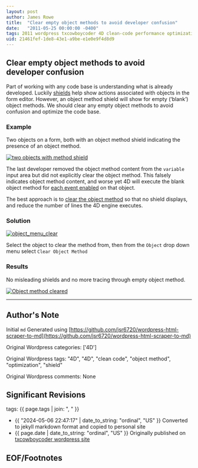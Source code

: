 ```yaml
---
layout: post
author: James Rowe
title:  "Clear empty object methods to avoid developer confusion"
date:   "2011-05-25 00:00:00 -0400"
tags: 2011 wordpress txcowboycoder 4D clean-code performance optimization developer-quality-of-life
uid: 21461fef-1de8-43e1-a9be-e1e0e9f4d8d9
---
```



## Clear empty object methods to avoid developer confusion


Part of working with any code base is understanding what is already developed. Luckily [shields](http://kb.4d.com/search/assetid=37121) help show actions associated with objects in the form editor. However, an object method shield will show for empty (‘blank’) object methods. We should clear any empty object methods to avoid confusion and optimize the code base.


### Example


Two objects on a form, both with an object method shield indicating the presence of an object method.


[![two objects with method shield](https://txcowboycoder.files.wordpress.com/2011/05/object_methods.png?w=500 "object_methods")](http://txcowboycoder.files.wordpress.com/2011/05/object_methods.png)


The last developer removed the object method content from the `variable` input area but did not explicitly clear the object method. This falsely indicates object method content, and worse yet 4D will execute the blank object method for [each event enabled](http://txcowboycoder.wordpress.com/2011/05/02/toggle-off-4d-form-events-for-easier-debugging/ "Toggle off 4D form events for easier debugging") on that object.


The best approach is to [clear the object method](http://kb.4d.com/search/assetid=33479 "4D Tech Tip - Clear Object Method") so that no shield displays, and reduce the number of lines the 4D engine executes.


### Solution


[![](https://txcowboycoder.files.wordpress.com/2011/05/object_menu_clear.png?w=500 "object_menu_clear")](http://txcowboycoder.files.wordpress.com/2011/05/object_menu_clear.png)  

 Select the object to clear the method from, then from the `Object` drop down menu select `Clear Object Method`


### Results


No misleading shields and no more tracing through empty object method.  

[![Object method cleared](https://txcowboycoder.files.wordpress.com/2011/05/object_cleared.png?w=500 "object_cleared")](http://txcowboycoder.files.wordpress.com/2011/05/object_cleared.png)




---

## Author's Note

Initial `md` Generated using [https://github.com/jsr6720/wordpress-html-scraper-to-md](https://github.com/jsr6720/wordpress-html-scraper-to-md)

Original Wordpress categories: ['4D']

Original Wordpress tags: "4D", "4D", "clean code", "object method", "optimization", "shield"

Original Wordpress comments: None

## Significant Revisions

tags: {{ page.tags | join: ", " }} <!-- todo move this somewhere -->

- {{ "2024-05-06 22:47:17" | date_to_string: "ordinal", "US" }} Converted to jekyll markdown format and copied to personal site
- {{ page.date | date_to_string: "ordinal", "US" }} Originally published on [txcowboycoder wordpress site](https://txcowboycoder.wordpress.com/2011/05/25/clear-empty-object-methods-to-avoid-developer-confusion/)

## EOF/Footnotes


